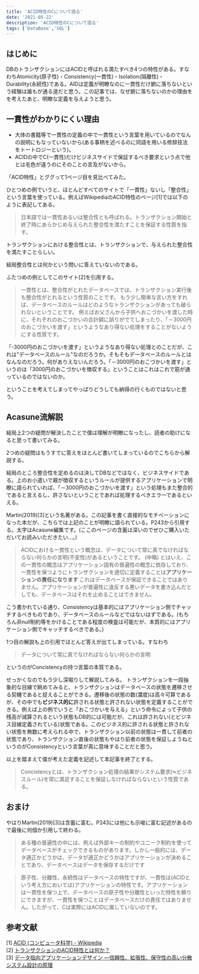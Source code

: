 ```yaml
---
title: 'ACID特性のCについて語る'
date: '2021-05-22'
description: 'ACID特性のCについて語る'
tags: ['DataBase','SQL']
---
```


## はじめに
DBのトランザクションにはACIDと呼ばれる満たすべき4つの特性がある。すなわちAtomicity(原子性)・Consistency(一貫性)・Isolation(隔離性)・Durability(永続性)である。AIDは定義が明瞭なのに一貫性だけ腑に落ちないという経験は誰もが通る道だと思う。この記事では、なぜ腑に落ちないのかの理由をを考えたあと、明瞭な定義を与えようと思う。


## 一貫性がわかりにくい理由
* 大体の書籍等で一貫性の定義の中で一貫性という言葉を用いているのでなんの説明にもなっていないから(ある事柄を述べるのに同語を用いる修辞技法をトートロジーという)。
* ACIDの中でC(一貫性)だけビジネスサイドで保証するべき要求という点で他とは毛色が違うのにそのことの言及がないから。

「ACID特性」とググって1ページ目を見比べてみた。

ひとつめの例でいうと、ほとんどすべてのサイトで「一貫性」ないし「整合性」という言葉を使っている。例えばWikipediaのACID特性のページ[1]では以下のように表記してある。

> 日本語では一貫性あるいは整合性とも呼ばれる。トランザクション開始と終了時にあらかじめ与えられた整合性を満たすことを保証する性質を指す。 

トランザクションにおける整合性とは、トランザクションで、与えられた整合性を満たすことらしい。

結局整合性とは何かという問いに答えていないのである。

ふたつめの例としてこのサイト[2]を引用する。

> 一貫性とは、整合性がとれたデータベースでは、トランザクション実行後も整合性がとれるという性質のことです。
> もう少し簡単な言い方をすれば、データベースのルールはどのようなトランザクションがあっても破られないということです。
> 例えばお父さんから子供へおこづかいを渡した時に、それぞれのおこづかいの合計額に誤りがでてしまったり、「－3000円のおこづかいを渡す」というようなあり得ない処理をすることがないようにする性質です。

「-3000円のおこづかいを渡す」というようなあり得ない処理とのことだが、これは"データベースのルール"なのだろうか。そもそもデータベースのルールとはなんなのだろう。何がありえないんだろう。「－3000円のおこづかいを渡す」というのは「3000円のおこづかいを徴収する」ということはこれはこれで筋が通っているのではないのか。

ということを考えてしまってやっぱりどうしても納得の行くものではないと思う。


## Acasune流解説

結局上2つの疑問が解決したことで僕は理解が明瞭になったし、読者の助けになると思って書いてみる。

2つめの疑問はもうすでに答えをほとんど書いてしまっているのでこちらから解説する。

結局のところ整合性を定めるのは決してDBなどではなく、ビジネスサイドである。上のお小遣いで親が徴収するというルールが提供するアプリケーションで明瞭に語られていれば、「－3000円のおこづかいを渡す」という処理もまた整合的であると言えるし、許さないということであれば処理するべきエラーであるといえる。

Martin(2019)[3]という名著がある。この記事を書く直接的なモチベーションになった本だが、こちらでは上記のことが明瞭に語られている。P243から引用する。太字はAcasune編集です。(ここのページの含蓄は深いのでぜひご購入いただいてお読みいただきたい...。)

> ACIDにおける一貫性という概念は、データについて常に真でなければならない何らかの言明(不変性)があるということです。
> (中略)
> とはいえ、この一貫性の概念はアプリケーション固有の普遍性の概念に依存しており、一貫性を保つようにトランザクションを適切に定義することは**アプリケーションの責任になります**
> これはデータベースが保証できることではありません。アプリケーションが普遍性に違反する悪いデータを書き込んだとしても、データベースはそれを止めることはできません。

こう書かれている通り、Consistencyは基本的にはアプリケーション側でチャッチするべきものであり、データベースのルールなどではないはずである。(もちろん非null制約等をかけることである程度の検査は可能だが、本質的にはアプリケーション側でキャッチするべきである。)

1つ目の解説も上の引用でほとんど答えが出てしまっている。すなわち
> データについて常に真でなければならない何らかの言明

というのがConcistencyの持つ言葉の本質である。

せっかくなのでもう少し深堀りして解説してみる。
トランザクションを一段抽象的な目線で眺めてみると、トランザクションはデータベースの状態を遷移させる契機であると捉えることができる。遷移後の状態の数(濃度)は高々可算であるが、その中でも**ビジネス的に**許される状態と許されない状態を定義することができる。例えば上の例でいうと「おこづかいを与える」という命令によって子供の残高が減算されるという状態もDB的には可能だが、これは許されない(とビジネス目線定義されている)状態である。このビジネス的に許される状態と許されない状態を無数に考えられる中で、トランザクション以前の状態は一貫して前者の状態であり、トランザクション直後の状態もやはり前者の状態を保証しようねというのがConsistencyという言葉が真に意味することだと思う。

以上を踏まえて僕が考えた定義を記述して本記事を終了とする。

> Concistencyとは、トランザクション処理の結果がシステム要求(≒ビジネスルール)を常に満足することを保証しなければならないという性質である。

## おまけ

やはりMartin(2019)[3]は含蓄に富む。P243には他にも示唆に富む記述があるので最後に何個か引用して終わる。

>ある種の普遍性の中には、例えば外部キーの制約やユニーク制約を使ってデータベースがチェックできるものがあります。しかし一般的には、データ適正かどうかは、データが適正かどうかはアプリケーションが決めることであり、データベースはデータを保存するだけです

> 原子性、分離性、永続性はデータベースの特性ですが、一貫性は(ACIDという考え方においては)アプリケーションの特性です。アプリケーションは一貫性を保つ上で、データベースの原子性や分離性といった特性を頼りにできますが、一貫性を保つことはデータベースだけの責任ではありません。したがって、Cは実際にはACIDに属していないのです。


## 参考文献
[1] [ACID (コンピュータ科学) - Wikipedia](https://ja.wikipedia.org/wiki/ACID_(%E3%82%B3%E3%83%B3%E3%83%94%E3%83%A5%E3%83%BC%E3%82%BF%E7%A7%91%E5%AD%A6))  
[2] [トランザクションのACID特性とは何か？](https://ssaits.jp/promapedia/technology/acid.html)  
[3] [データ指向アプリケーションデザイン ―信頼性、拡張性、保守性の高い分散システム設計の原理](https://amzn.to/3buP8FS)  
